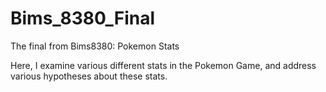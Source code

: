 # Bims_8380_Final
The final from Bims8380: Pokemon Stats

Here, I examine various different stats in the Pokemon Game, and address various hypotheses about these stats.

